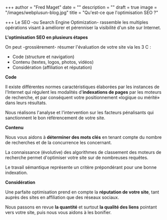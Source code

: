 +++
author = "Fred Maget"
date = ""
description = ""
draft = true
image = "/images/webplusun-blog.jpg"
title = "Qu'est-ce que l'optimisation SEO ?"

+++
Le SEO -ou Search Engine Optimization- rassemble les multiples opérations visant à améliorer et pérenniser la visibilité d'un site sur Internet.

**L'optimisation SEO en plusieurs étapes**

On peut -grossièrement- résumer l'évaluation de votre site via les 3 C :

* Code (structure et navigation)
* Contenu (textes, logos, photos, vidéos)
* Considération (affiliation et réputation)

**Code**

Il existe différentes normes caractéristiques élaborées par les instances de l'Internet qui régulent les modalités d'**indexations de pages** par les moteurs de recherche, et par conséquent votre positionnement «logique ou mérité» dans leurs résultats.

Nous réalisons l'analyse et l'intervention sur les facteurs pénalisants qui sanctionnent le bon référencement de votre site.

**Contenu**

Nous vous aidons à **déterminer des mots clés** en tenant compte du nombre de recherches et de la concurrence les concernant.

La connaissance (évolutive) des algorithmes de classement des moteurs de recherche permet d'optimiser votre site sur de nombreuses requêtes.

Le travail sémantique représente un critère prépondérant pour une bonne indexation.

**Considération**

Une parfaite optimisation prend en compte la **réputation de votre site**, tant auprès des sites en affiliation que des réseaux sociaux.

Nous passons en revue **la quantité** et surtout **la qualité des liens** pointant vers votre site, puis nous vous aidons à les bonifier.